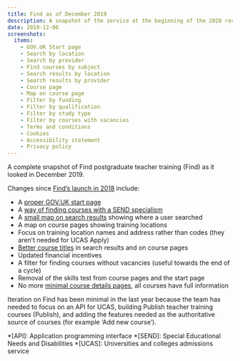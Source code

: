 ```yaml
---
title: Find as of December 2019
description: A snapshot of the service at the beginning of the 2020 recruitment cycle
date: 2019-12-06
screenshots:
  items:
    - GOV.UK Start page
    - Search by location
    - Search by provider
    - Find courses by subject
    - Search results by location
    - Search results by provider
    - Course page
    - Map on course page
    - Filter by funding
    - Filter by qualification
    - Filter by study type
    - Filter by courses with vacancies
    - Terms and conditions
    - Cookies
    - Accessibility statement
    - Privacy policy
---
```


A complete snapshot of Find postgraduate teacher training (Find) as it looked in December 2019.

Changes since [Find’s launch in 2018](/find-teacher-training/live-launch) include:

- A [proper GOV.UK start page](https://www.gov.uk/find-postgraduate-teacher-training-courses)
- A [way of finding courses with a SEND specialism](/find-teacher-training/send-survey)
- A [small map on search results](/find-teacher-training/map-4) showing where a user searched
- A map on course pages showing training locations
- Focus on training location names and address rather than codes (they aren’t needed for UCAS Apply)
- [Better course titles](/find-teacher-training/tweaked-course-titles) in search results and on course pages
- Updated financial incentives
- A filter for finding courses without vacancies (useful towards the end of a cycle)
- Removal of the skills test from course pages and the start page
- No more [minimal course details pages](/find-teacher-training/live-launch#course-not-enriched), all courses have full information

Iteration on Find has been minimal in the last year because the team has needed to focus on an API for UCAS, building Publish teacher training courses (Publish), and adding the features needed as the authoritative source of courses (for example ‘Add new course’).

*[API]: Application programming interface
*[SEND]: Special Educational Needs and Disabilities
*[UCAS]: Universities and colleges admissions service
